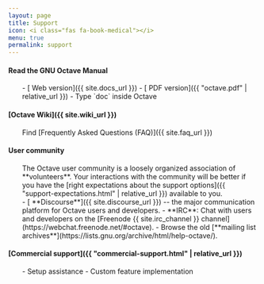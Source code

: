 ```yaml
---
layout: page
title: Support
icon: <i class="fas fa-book-medical"></i>
menu: true
permalink: support
---
```


#### <i class="fas fa-book"></i> Read the **GNU Octave Manual**

<div style="margin-left: 2em;" markdown="1">
- [<i class="fas fa-globe-americas"></i> Web version]({{ site.docs_url }})
- [<i class="fas fa-file-pdf"></i> PDF version]({{ "octave.pdf" | relative_url }})
- Type `doc` inside Octave
</div>


#### <i class="fab fa-wikipedia-w"></i> [Octave Wiki]({{ site.wiki_url }})

<div style="margin-left: 2em;" markdown="1">
Find [Frequently Asked Questions (FAQ)]({{ site.faq_url }})
</div>

#### <i class="fas fa-users"></i> User community

<div style="margin-left: 2em;" markdown="1">
The Octave user community is a loosely organized association of **volunteers**.
Your interactions with the community will be better if you have the
[right expectations about the support options]({{ "support-expectations.html" | relative_url }})
available to you.
</div>

<div style="margin-left: 2em;" markdown="1">
- [<i class="fab fa-discourse"></i> **Discourse**]({{ site.discourse_url }}) --
  the major communication platform for Octave users and developers.
- <i class="far fa-comments"></i> **IRC**: Chat with users and developers on the
  [Freenode {{ site.irc_channel }} channel](https://webchat.freenode.net/#octave).
- <i class="far fa-envelope"></i> Browse the old
  [**mailing list archives**](https://lists.gnu.org/archive/html/help-octave/).
</div>


#### <i class="fas fa-comment-dollar"></i> [Commercial support]({{ "commercial-support.html" | relative_url }})

<div style="margin-left: 2em;" markdown="1">
- Setup assistance
- Custom feature implementation
</div>
